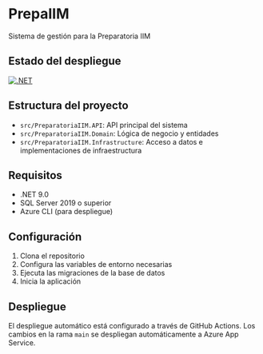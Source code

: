# PrepaIIM

Sistema de gestión para la Preparatoria IIM

## Estado del despliegue

[![.NET](https://github.com/taquion/prepaiim/actions/workflows/deploy-backend.yml/badge.svg)](https://github.com/taquion/prepaiim/actions/workflows/deploy-backend.yml)

## Estructura del proyecto

- `src/PreparatoriaIIM.API`: API principal del sistema
- `src/PreparatoriaIIM.Domain`: Lógica de negocio y entidades
- `src/PreparatoriaIIM.Infrastructure`: Acceso a datos e implementaciones de infraestructura

## Requisitos

- .NET 9.0
- SQL Server 2019 o superior
- Azure CLI (para despliegue)

## Configuración

1. Clona el repositorio
2. Configura las variables de entorno necesarias
3. Ejecuta las migraciones de la base de datos
4. Inicia la aplicación

## Despliegue

El despliegue automático está configurado a través de GitHub Actions. Los cambios en la rama `main` se despliegan automáticamente a Azure App Service.
